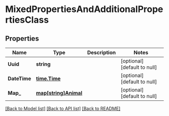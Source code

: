 # MixedPropertiesAndAdditionalPropertiesClass

## Properties
Name | Type | Description | Notes
------------ | ------------- | ------------- | -------------
**Uuid** | **string** |  | [optional] [default to null]
**DateTime** | [**time.Time**](time.Time.md) |  | [optional] [default to null]
**Map_** | [**map[string]Animal**](Animal.md) |  | [optional] [default to null]

[[Back to Model list]](../README.md#documentation-for-models) [[Back to API list]](../README.md#documentation-for-api-endpoints) [[Back to README]](../README.md)


